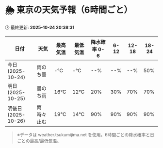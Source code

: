 # 🌦️ 東京の天気予報（6時間ごと）

🕒 最終更新: **2025-10-24 20:38:31**

| 日付 | 天気 | 最高気温 | 最低気温 | 降水確率 0-6 | 6-12 | 12-18 | 18-24 |
|------|------|----------|----------|------------|------|------|------|
| 今日 (2025-10-24) | 雨のち曇 | -℃ | -℃ | --% | --% | --% | 50% |
| 明日 (2025-10-25) | 曇のち雨 | 16℃ | 12℃ | 20% | 30% | 70% | 70% |
| 明後日 (2025-10-26) | 雨時々止む | 19℃ | 14℃ | 90% | 90% | 90% | 90% |

> ※データは weather.tsukumijima.net を使用。6時間ごとの降水確率と日ごとの最高/最低気温。